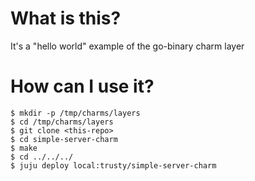 # What is this?
It's a "hello world" example of the go-binary charm layer

# How can I use it?

```
$ mkdir -p /tmp/charms/layers
$ cd /tmp/charms/layers
$ git clone <this-repo>
$ cd simple-server-charm
$ make
$ cd ../../../
$ juju deploy local:trusty/simple-server-charm
```
